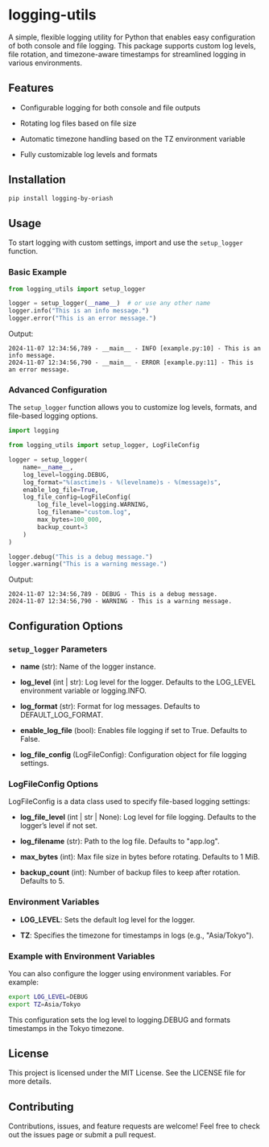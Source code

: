 logging-utils
===============

A simple, flexible logging utility for Python that enables easy configuration of both console and file logging. This package supports custom log levels, file rotation, and timezone-aware timestamps for streamlined logging in various environments.

Features
--------

*   Configurable logging for both console and file outputs
    
*   Rotating log files based on file size
    
*   Automatic timezone handling based on the TZ environment variable
    
*   Fully customizable log levels and formats

Installation
------------

```bash
pip install logging-by-oriash
```

Usage
-----

To start logging with custom settings, import and use the `setup_logger` function.

### Basic Example

```python
from logging_utils import setup_logger

logger = setup_logger(__name__)  # or use any other name
logger.info("This is an info message.")
logger.error("This is an error message.")
```

Output:
```
2024-11-07 12:34:56,789 - __main__ - INFO [example.py:10] - This is an info message.
2024-11-07 12:34:56,790 - __main__ - ERROR [example.py:11] - This is an error message.
```

### Advanced Configuration

The `setup_logger` function allows you to customize log levels, formats, and file-based logging options.

```python
import logging

from logging_utils import setup_logger, LogFileConfig

logger = setup_logger(
    name=__name__,
    log_level=logging.DEBUG,
    log_format="%(asctime)s - %(levelname)s - %(message)s",
    enable_log_file=True,
    log_file_config=LogFileConfig(
        log_file_level=logging.WARNING,
        log_filename="custom.log",
        max_bytes=100_000,
        backup_count=3
    )
)

logger.debug("This is a debug message.")
logger.warning("This is a warning message.")
```

Output:
```
2024-11-07 12:34:56,789 - DEBUG - This is a debug message.
2024-11-07 12:34:56,790 - WARNING - This is a warning message.
```

Configuration Options
---------------------

### `setup_logger` Parameters

*   **name** (str): Name of the logger instance.
    
*   **log_level** (int | str): Log level for the logger. Defaults to the LOG_LEVEL environment variable or logging.INFO.
    
*   **log_format** (str): Format for log messages. Defaults to DEFAULT_LOG_FORMAT.
    
*   **enable_log_file** (bool): Enables file logging if set to True. Defaults to False.
    
*   **log_file_config** (LogFileConfig): Configuration object for file logging settings.


### LogFileConfig Options

LogFileConfig is a data class used to specify file-based logging settings:

*   **log_file_level** (int | str | None): Log level for file logging. Defaults to the logger’s level if not set.
    
*   **log_filename** (str): Path to the log file. Defaults to "app.log".
    
*   **max_bytes** (int): Max file size in bytes before rotating. Defaults to 1 MiB.
    
*   **backup_count** (int): Number of backup files to keep after rotation. Defaults to 5.


### Environment Variables

*   **LOG_LEVEL**: Sets the default log level for the logger.
    
*   **TZ**: Specifies the timezone for timestamps in logs (e.g., "Asia/Tokyo").


### Example with Environment Variables

You can also configure the logger using environment variables. For example:

```bash
export LOG_LEVEL=DEBUG
export TZ=Asia/Tokyo
```

This configuration sets the log level to logging.DEBUG and formats timestamps in the Tokyo timezone.

License
-------

This project is licensed under the MIT License. See the LICENSE file for more details.

Contributing
------------

Contributions, issues, and feature requests are welcome! Feel free to check out the issues page or submit a pull request.